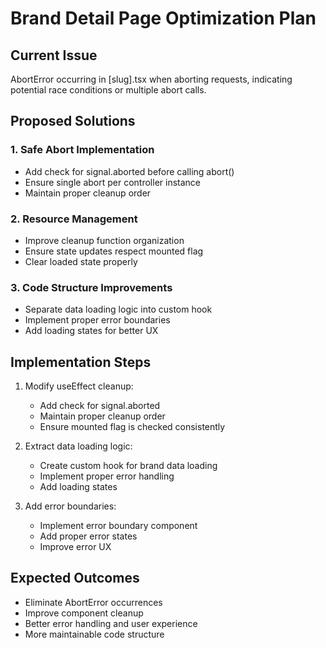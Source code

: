# Brand Detail Page Optimization Plan

## Current Issue
AbortError occurring in [slug].tsx when aborting requests, indicating potential race conditions or multiple abort calls.

## Proposed Solutions

### 1. Safe Abort Implementation
- Add check for signal.aborted before calling abort()
- Ensure single abort per controller instance
- Maintain proper cleanup order

### 2. Resource Management
- Improve cleanup function organization
- Ensure state updates respect mounted flag
- Clear loaded state properly

### 3. Code Structure Improvements
- Separate data loading logic into custom hook
- Implement proper error boundaries
- Add loading states for better UX

## Implementation Steps

1. Modify useEffect cleanup:
   - Add check for signal.aborted
   - Maintain proper cleanup order
   - Ensure mounted flag is checked consistently

2. Extract data loading logic:
   - Create custom hook for brand data loading
   - Implement proper error handling
   - Add loading states

3. Add error boundaries:
   - Implement error boundary component
   - Add proper error states
   - Improve error UX

## Expected Outcomes

- Eliminate AbortError occurrences
- Improve component cleanup
- Better error handling and user experience
- More maintainable code structure